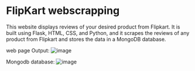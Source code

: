 # FlipKart webscrapping

This website displays reviews of your desired product from Flipkart. It is built using Flask, HTML, CSS, and Python, and it scrapes the reviews of any product from Flipkart and stores the data in a MongoDB database.

web page Output:
![image](https://github.com/sai-manas/error_webscrapping/assets/106865226/b8dbe69d-8673-4096-84a9-83f6b467ae95)

Mongodb database:
![image](https://github.com/sai-manas/flipkart_webscrapping/assets/106865226/b59ad512-ff44-4156-8801-0e26de15c52b)
